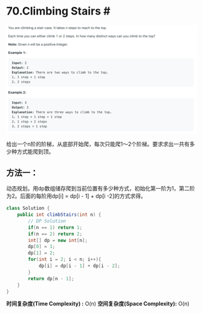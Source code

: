 # 70.Climbing Stairs \#

![](.gitbook/assets/image%20%2851%29.png)

给出一个n阶的阶梯，从底部开始爬，每次只能爬1～2个阶梯。要求求出一共有多少种方式能爬到顶。

## 方法一：

动态规划。用dp数组储存爬到当前位置有多少种方式，初始化第一阶为1，第二阶为2。后面的每阶用dp\[i\] = dp\[i - 1\] + dp\[i -2\]的方式求得。

```java
class Solution {
    public int climbStairs(int n) {
        // DP Solution
        if(n == 1) return 1;
        if(n == 2) return 2;
        int[] dp = new int[n];
        dp[0] = 1;
        dp[1] = 2;
        for(int i = 2; i < n; i++){
            dp[i] = dp[i - 1] + dp[i - 2];
        }
        return dp[n - 1];
    }
}
```

**时间复杂度\(Time Complexity\) :** O\(n\)          **空间复杂度\(Space Complexity\):** O\(n\)

